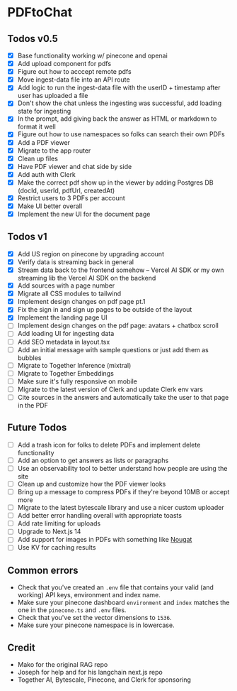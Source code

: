 # PDFtoChat

## Todos v0.5

- [x] Base functionality working w/ pinecone and openai
- [x] Add upload component for pdfs
- [x] Figure out how to acccept remote pdfs
- [x] Move ingest-data file into an API route
- [x] Add logic to run the ingest-data file with the userID + timestamp after user has uploaded a file
- [x] Don't show the chat unless the ingesting was successful, add loading state for ingesting
- [x] In the prompt, add giving back the answer as HTML or markdown to format it well
- [x] Figure out how to use namespaces so folks can search their own PDFs
- [x] Add a PDF viewer
- [x] Migrate to the app router
- [x] Clean up files
- [x] Have PDF viewer and chat side by side
- [x] Add auth with Clerk
- [x] Make the correct pdf show up in the viewer by adding Postgres DB (docId, userId, pdfUrl, createdAt)
- [x] Restrict users to 3 PDFs per account
- [x] Make UI better overall
- [x] Implement the new UI for the document page

## Todos v1

- [x] Add US region on pinecone by upgrading account
- [x] Verify data is streaming back in general
- [x] Stream data back to the frontend somehow – Vercel AI SDK or my own streaming lib the Vercel AI SDK on the backend
- [x] Add sources with a page number
- [x] Migrate all CSS modules to tailwind
- [x] Implement design changes on pdf page pt.1
- [x] Fix the sign in and sign up pages to be outside of the layout
- [x] Implement the landing page UI
- [ ] Implement design changes on the pdf page: avatars + chatbox scroll
- [ ] Add loading UI for ingesting data
- [ ] Add SEO metadata in layout.tsx
- [ ] Add an initial message with sample questions or just add them as bubbles
- [ ] Migrate to Together Inference (mixtral)
- [ ] Migrate to Together Embeddings
- [ ] Make sure it's fully responsive on mobile
- [ ] Migrate to the latest version of Clerk and update Clerk env vars
- [ ] Cite sources in the answers and automatically take the user to that page in the PDF

## Future Todos

- [ ] Add a trash icon for folks to delete PDFs and implement delete functionality
- [ ] Add an option to get answers as lists or paragraphs
- [ ] Use an observability tool to better understand how people are using the site
- [ ] Clean up and customize how the PDF viewer looks
- [ ] Bring up a message to compress PDFs if they're beyond 10MB or accept more
- [ ] Migrate to the latest bytescale library and use a nicer custom uploader
- [ ] Add better error handling overall with appropriate toasts
- [ ] Add rate limiting for uploads
- [ ] Upgrade to Next.js 14
- [ ] Add support for images in PDFs with something like [Nougat](https://replicate.com/meta/nougat)
- [ ] Use KV for caching results

## Common errors

- Check that you've created an `.env` file that contains your valid (and working) API keys, environment and index name.
- Make sure your pinecone dashboard `environment` and `index` matches the one in the `pinecone.ts` and `.env` files.
- Check that you've set the vector dimensions to `1536`.
- Make sure your pinecone namespace is in lowercase.

## Credit

- Mako for the original RAG repo
- Joseph for help and for his langchain next.js repo
- Together AI, Bytescale, Pinecone, and Clerk for sponsoring
